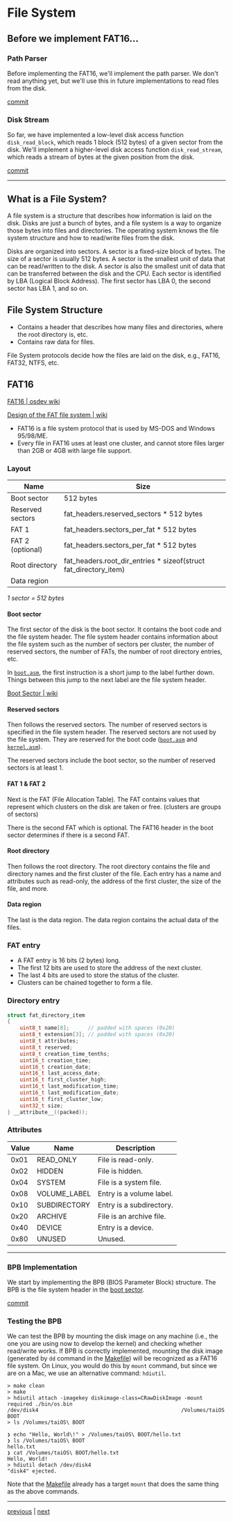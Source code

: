 # File System

## Before we implement FAT16...

### Path Parser

Before implementing the FAT16, we'll implement the path parser. We don't read anything yet, but we'll use this in future implementations to read files from the disk.

[commit](https://github.com/taikiy/kernel/commit/8f6d1ebb2df287e0d7a9d79ad991489ebd0a05f2)

### Disk Stream

So far, we have implemented a low-level disk access function `disk_read_block`, which reads 1 block (512 bytes) of a given sector from the disk. We'll implement a higher-level disk access function `disk_read_stream`, which reads a stream of bytes at the given position from the disk.

[commit](https://github.com/taikiy/kernel/commit/71c17b57f5e3999464734685ffbc01f849bd5b61)

---

## What is a File System?

A file system is a structure that describes how information is laid on the disk. Disks are just a bunch of bytes, and a file system is a way to organize those bytes into files and directories. The operating system knows the file system structure and how to read/write files from the disk.

Disks are organized into sectors. A sector is a fixed-size block of bytes. The size of a sector is usually 512 bytes. A sector is the smallest unit of data that can be read/written to the disk. A sector is also the smallest unit of data that can be transferred between the disk and the CPU. Each sector is identified by LBA (Logical Block Address). The first sector has LBA 0, the second sector has LBA 1, and so on.

## File System Structure

- Contains a header that describes how many files and directories, where the root directory is, etc.
- Contains raw data for files.

File System protocols decide how the files are laid on the disk, e.g., FAT16, FAT32, NTFS, etc.

## FAT16

[FAT16 | osdev wiki](https://wiki.osdev.org/FAT16#FAT_16)

[Design of the FAT file system | wiki](https://en.wikipedia.org/wiki/Design_of_the_FAT_file_system#FAT16)

- FAT16 is a file system protocol that is used by MS-DOS and Windows 95/98/ME.
- Every file in FAT16 uses at least one cluster, and cannot store files larger than 2GB or 4GB with large file support.

### Layout

| Name             | Size                                                              |
| ---------------- | ----------------------------------------------------------------- |
| Boot sector      | 512 bytes                                                         |
| Reserved sectors | fat_headers.reserved_sectors \* 512 bytes                         |
| FAT 1            | fat_headers.sectors_per_fat \* 512 bytes                          |
| FAT 2 (optional) | fat_headers.sectors_per_fat \* 512 bytes                          |
| Root directory   | fat_headers.root_dir_entries \* sizeof(struct fat_directory_item) |
| Data region      |                                                                   |

_1 sector = 512 bytes_

#### Boot sector

The first sector of the disk is the boot sector. It contains the boot code and the file system header. The file system header contains information about the file system such as the number of sectors per cluster, the number of reserved sectors, the number of FATs, the number of root directory entries, etc.

In [`boot.asm`](../src/boot/boot.asm), the first instruction is a short jump to the label further down. Things between this jump to the next label are the file system header.

[Boot Sector | wiki](https://en.wikipedia.org/wiki/Design_of_the_FAT_file_system#Boot_Sector)

#### Reserved sectors

Then follows the reserved sectors. The number of reserved sectors is specified in the file system header. The reserved sectors are not used by the file system. They are reserved for the boot code ([`boot.asm`](../src/boot/boot.asm) and [`kernel.asm`](../src/kernel.asm)).

The reserved sectors include the boot sector, so the number of reserved sectors is at least 1.

#### FAT 1 & FAT 2

Next is the FAT (File Allocation Table). The FAT contains values that represent which clusters on the disk are taken or free. (clusters are groups of sectors)

There is the second FAT which is optional. The FAT16 header in the boot sector determines if there is a second FAT.

#### Root directory

Then follows the root directory. The root directory contains the file and directory names and the first cluster of the file. Each entry has a name and attributes such as read-only, the address of the first cluster, the size of the file, and more.

#### Data region

The last is the data region. The data region contains the actual data of the files.

### FAT entry

- A FAT entry is 16 bits (2 bytes) long.
- The first 12 bits are used to store the address of the next cluster.
- The last 4 bits are used to store the status of the cluster.
- Clusters can be chained together to form a file.

### Directory entry

```c
struct fat_directory_item
{
    uint8_t name[8];      // padded with spaces (0x20)
    uint8_t extension[3]; // padded with spaces (0x20)
    uint8_t attributes;
    uint8_t reserved;
    uint8_t creation_time_tenths;
    uint16_t creation_time;
    uint16_t creation_date;
    uint16_t last_access_date;
    uint16_t first_cluster_high;
    uint16_t last_modification_time;
    uint16_t last_modification_date;
    uint16_t first_cluster_low;
    uint32_t size;
} __attribute__((packed));
```

### Attributes

| Value | Name         | Description              |
| ----- | ------------ | ------------------------ |
| 0x01  | READ_ONLY    | File is read-only.       |
| 0x02  | HIDDEN       | File is hidden.          |
| 0x04  | SYSTEM       | File is a system file.   |
| 0x08  | VOLUME_LABEL | Entry is a volume label. |
| 0x10  | SUBDIRECTORY | Entry is a subdirectory. |
| 0x20  | ARCHIVE      | File is an archive file. |
| 0x40  | DEVICE       | Entry is a device.       |
| 0x80  | UNUSED       | Unused.                  |

---

### BPB Implementation

We start by implementing the BPB (BIOS Parameter Block) structure. The BPB is the file system header in the [boot sector](../src/boot/boot.asm).

[commit](https://github.com/taikiy/kernel/commit/275672e26ad1a63c43a4b41c805b47c9713e2045)

### Testing the BPB

We can test the BPB by mounting the disk image on any machine (i.e., the one you are using now to develop the kernel) and checking whether read/write works. If BPB is correctly implemented, mounting the disk image (generated by `dd` command in the [Makefile](../Makefile)) will be recognized as a FAT16 file system. On Linux, you would do this by `mount` command, but since we are on a Mac, we use an alternative command: `hdiutil`.

```shell
> make clean
> make
> hdiutil attach -imagekey diskimage-class=CRawDiskImage -mount required ./bin/os.bin
/dev/disk4          	                               	/Volumes/taiOS BOOT
> ls /Volumes/taiOS\ BOOT

❯ echo "Hello, World\!" > /Volumes/taiOS\ BOOT/hello.txt
❯ ls /Volumes/taiOS\ BOOT
hello.txt
❯ cat /Volumes/taiOS\ BOOT/hello.txt
Hello, World!
> hdiutil detach /dev/disk4
"disk4" ejected.
```

Note that the [Makefile](../Makefile) already has a target `mount` that does the same thing as the above commands.

---

[previous](./9_file_system_disk_driver.md) | [next](./11_file_system_virtual_file_system.md)
